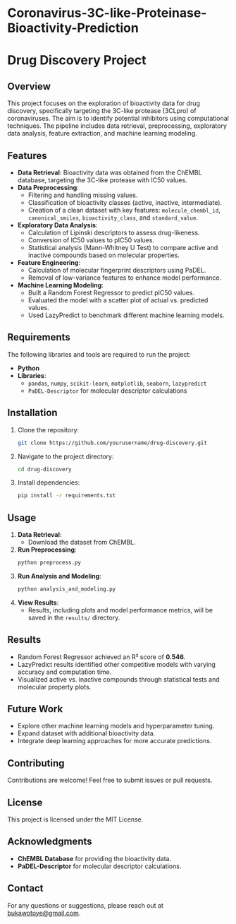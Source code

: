 # Coronavirus-3C-like-Proteinase-Bioactivity-Prediction
# Drug Discovery Project

## Overview
This project focuses on the exploration of bioactivity data for drug discovery, specifically targeting the 3C-like protease (3CLpro) of coronaviruses. The aim is to identify potential inhibitors using computational techniques. The pipeline includes data retrieval, preprocessing, exploratory data analysis, feature extraction, and machine learning modeling.

## Features
- **Data Retrieval**: Bioactivity data was obtained from the ChEMBL database, targeting the 3C-like protease with IC50 values.
- **Data Preprocessing**: 
  - Filtering and handling missing values.
  - Classification of bioactivity classes (active, inactive, intermediate).
  - Creation of a clean dataset with key features: `molecule_chembl_id`, `canonical_smiles`, `bioactivity_class`, and `standard_value`.
- **Exploratory Data Analysis**:
  - Calculation of Lipinski descriptors to assess drug-likeness.
  - Conversion of IC50 values to pIC50 values.
  - Statistical analysis (Mann-Whitney U Test) to compare active and inactive compounds based on molecular properties.
- **Feature Engineering**:
  - Calculation of molecular fingerprint descriptors using PaDEL.
  - Removal of low-variance features to enhance model performance.
- **Machine Learning Modeling**:
  - Built a Random Forest Regressor to predict pIC50 values.
  - Evaluated the model with a scatter plot of actual vs. predicted values.
  - Used LazyPredict to benchmark different machine learning models.

## Requirements
The following libraries and tools are required to run the project:
- **Python**
- **Libraries**: 
  - `pandas`, `numpy`, `scikit-learn`, `matplotlib`, `seaborn`, `lazypredict`
  - `PaDEL-Descriptor` for molecular descriptor calculations

## Installation
1. Clone the repository:
   ```bash
   git clone https://github.com/yourusername/drug-discovery.git
   ```
2. Navigate to the project directory:
   ```bash
   cd drug-discovery
   ```
3. Install dependencies:
   ```bash
   pip install -r requirements.txt
   ```

## Usage
1. **Data Retrieval**:
   - Download the dataset from ChEMBL.
2. **Run Preprocessing**:
   ```bash
   python preprocess.py
   ```
3. **Run Analysis and Modeling**:
   ```bash
   python analysis_and_modeling.py
   ```
4. **View Results**:
   - Results, including plots and model performance metrics, will be saved in the `results/` directory.

## Results
- Random Forest Regressor achieved an R² score of **0.546**.
- LazyPredict results identified other competitive models with varying accuracy and computation time.
- Visualized active vs. inactive compounds through statistical tests and molecular property plots.

## Future Work
- Explore other machine learning models and hyperparameter tuning.
- Expand dataset with additional bioactivity data.
- Integrate deep learning approaches for more accurate predictions.

## Contributing
Contributions are welcome! Feel free to submit issues or pull requests.

## License
This project is licensed under the MIT License.

## Acknowledgments
- **ChEMBL Database** for providing the bioactivity data.
- **PaDEL-Descriptor** for molecular descriptor calculations.

## Contact
For any questions or suggestions, please reach out at [bukawotoye@gmail.com](mailto:your-email@example.com).
